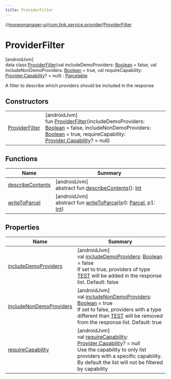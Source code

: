 ```yaml
---
title: ProviderFilter
---
```

//[moneymanager-ui](../../../index.html)/[com.tink.service.provider](../index.html)/[ProviderFilter](index.html)



# ProviderFilter



[androidJvm]\
data class [ProviderFilter](index.html)(val includeDemoProviders: [Boolean](https://kotlinlang.org/api/latest/jvm/stdlib/kotlin/-boolean/index.html) = false, val includeNonDemoProviders: [Boolean](https://kotlinlang.org/api/latest/jvm/stdlib/kotlin/-boolean/index.html) = true, val requireCapability: [Provider.Capability](../../com.tink.model.provider/-provider/-capability/index.html)? = null) : [Parcelable](https://developer.android.com/reference/kotlin/android/os/Parcelable.html)

A filter to describe which providers should be included in the response



## Constructors


| | |
|---|---|
| [ProviderFilter](-provider-filter.html) | [androidJvm]<br>fun [ProviderFilter](-provider-filter.html)(includeDemoProviders: [Boolean](https://kotlinlang.org/api/latest/jvm/stdlib/kotlin/-boolean/index.html) = false, includeNonDemoProviders: [Boolean](https://kotlinlang.org/api/latest/jvm/stdlib/kotlin/-boolean/index.html) = true, requireCapability: [Provider.Capability](../../com.tink.model.provider/-provider/-capability/index.html)? = null) |


## Functions


| Name | Summary |
|---|---|
| [describeContents](index.html#-1578325224%2FFunctions%2F1000845458) | [androidJvm]<br>abstract fun [describeContents](index.html#-1578325224%2FFunctions%2F1000845458)(): [Int](https://kotlinlang.org/api/latest/jvm/stdlib/kotlin/-int/index.html) |
| [writeToParcel](index.html#-1754457655%2FFunctions%2F1000845458) | [androidJvm]<br>abstract fun [writeToParcel](index.html#-1754457655%2FFunctions%2F1000845458)(p0: [Parcel](https://developer.android.com/reference/kotlin/android/os/Parcel.html), p1: [Int](https://kotlinlang.org/api/latest/jvm/stdlib/kotlin/-int/index.html)) |


## Properties


| Name | Summary |
|---|---|
| [includeDemoProviders](include-demo-providers.html) | [androidJvm]<br>val [includeDemoProviders](include-demo-providers.html): [Boolean](https://kotlinlang.org/api/latest/jvm/stdlib/kotlin/-boolean/index.html) = false<br>If set to true, providers of type [TEST](../../com.tink.model.provider/-provider/-type/-t-e-s-t/index.html) will be added in the response list. Default: false |
| [includeNonDemoProviders](include-non-demo-providers.html) | [androidJvm]<br>val [includeNonDemoProviders](include-non-demo-providers.html): [Boolean](https://kotlinlang.org/api/latest/jvm/stdlib/kotlin/-boolean/index.html) = true<br>If set to false, providers with a type different than [TEST](../../com.tink.model.provider/-provider/-type/-t-e-s-t/index.html) will be removed from the response list. Default: true |
| [requireCapability](require-capability.html) | [androidJvm]<br>val [requireCapability](require-capability.html): [Provider.Capability](../../com.tink.model.provider/-provider/-capability/index.html)? = null<br>Use the capability to only list providers with a specific capability. By default the list will not be filtered by capability |

